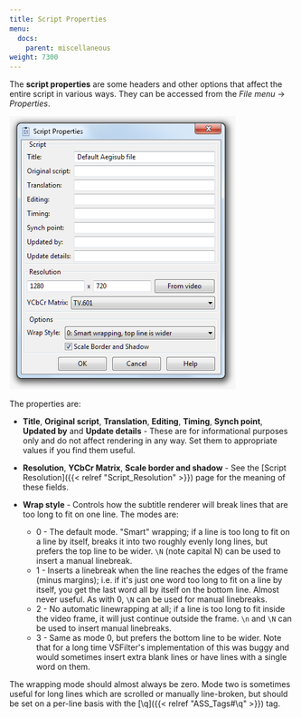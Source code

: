 ```yaml
---
title: Script Properties
menu:
  docs:
    parent: miscellaneous
weight: 7300
---
```


The **script properties** are some headers and other options that affect the
entire script in various ways. They can be accessed from the _File menu_ ->
_Properties_.

![Properties](/img/3.2/Properties.png#center)

The properties are:

- **Title**, **Original script**, **Translation**, **Editing**, **Timing**, **Synch point**, **Updated by** and **Update details** - These are for informational purposes only and do not affect rendering in any way. Set them to appropriate values if you find them useful.

- **Resolution**, **YCbCr Matrix**, **Scale border and shadow** - See the \[Script Resolution\]({{\< relref "Script_Resolution" >}}) page for the meaning of these fields.

- **Wrap style** - Controls how the subtitle renderer will break lines that are too long to fit on one line. The modes are:

  - 0 - The default mode. "Smart" wrapping; if a line is too long to fit on a line by itself, breaks it into two roughly evenly long lines, but prefers the top line to be wider. `\N` (note capital N) can be used to insert a manual linebreak.
  - 1 - Inserts a linebreak when the line reaches the edges of the frame (minus margins); i.e. if it's just one word too long to fit on a line by itself, you get the last word all by itself on the bottom line. Almost never useful. As with 0, `\N` can be used for manual linebreaks.
  - 2 - No automatic linewrapping at all; if a line is too long to fit inside the video frame, it will just continue outside the frame. `\n` and `\N` can be used to insert manual linebreaks.
  - 3 - Same as mode 0, but prefers the bottom line to be wider. Note that for a long time VSFilter's implementation of this was buggy and would sometimes insert extra blank lines or have lines with a single word on them.

The wrapping mode should almost always be zero.
Mode two is sometimes useful for long lines which are scrolled or manually line-broken, but should be set on a per-line basis with the \[\\q\]({{\< relref "ASS_Tags#\\q" >}}) tag.
